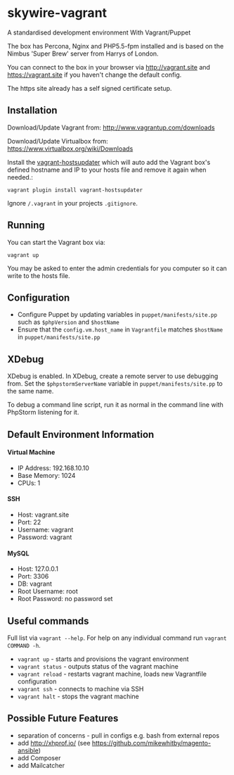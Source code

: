 # skywire-vagrant

A standardised development environment With Vagrant/Puppet

The box has Percona, Nginx and PHP5.5-fpm installed and is based on the Nimbus 'Super Brew' server from Harrys of London.

You can connect to the box in your browser via http://vagrant.site and https://vagrant.site if you haven't change the default config.

The https site already has a self signed certificate setup.

## Installation

Download/Update Vagrant from: http://www.vagrantup.com/downloads

Download/Update Virtualbox from: https://www.virtualbox.org/wiki/Downloads

Install the [vagrant-hostsupdater](https://github.com/cogitatio/vagrant-hostsupdater) which will auto add the Vagrant box's defined hostname and IP to your hosts file and remove it again when needed.:

`vagrant plugin install vagrant-hostsupdater`

Ignore `/.vagrant` in your projects `.gitignore`.

## Running

You can start the Vagrant box via:

`vagrant up`

You may be asked to enter the admin credentials for you computer so it can write to the hosts file.

## Configuration

* Configure Puppet by updating variables in `puppet/manifests/site.pp` such as `$phpVersion` and `$hostName`
* Ensure that the `config.vm.host_name` in `Vagrantfile` matches `$hostName` in `puppet/manifests/site.pp`

## XDebug

XDebug is enabled. In XDebug, create a remote server to use debugging from. Set the `$phpstormServerName` variable in `puppet/manifests/site.pp` to the same name.

To debug a command line script, run it as normal in the command line with PhpStorm listening for it.

## Default Environment Information

####  Virtual Machine

* IP Address: 192.168.10.10
* Base Memory: 1024
* CPUs: 1

#### SSH

* Host: vagrant.site
* Port: 22
* Username: vagrant
* Password: vagrant

#### MySQL

* Host: 127.0.0.1
* Port: 3306
* DB: vagrant
* Root Username: root
* Root Password: no password set

## Useful commands

Full list via `vagrant --help`. For help on any individual command run `vagrant COMMAND -h`.

* `vagrant up` - starts and provisions the vagrant environment
* `vagrant status` - outputs status of the vagrant machine
* `vagrant reload` - restarts vagrant machine, loads new Vagrantfile configuration
* `vagrant ssh` - connects to machine via SSH
* `vagrant halt` - stops the vagrant machine

## Possible Future Features

* separation of concerns - pull in configs e.g. bash from external repos
* add http://xhprof.io/ (see https://github.com/mikewhitby/magento-ansible)
* add Composer
* add Mailcatcher
